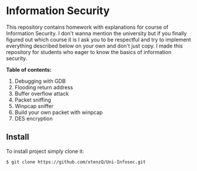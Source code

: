 # Information Security

This repository contains homework with explanations for course of Information Security. I don't wanna mention the university but if you finally figured out which course it is I ask you to be respectful and try to implement everything described below on your own and don't just copy. I made this repository for students who eager to know the basics of information security.

**Table of contents:**
1. Debugging with GDB
2. Flooding return address
3. Buffer overflow attack
4. Packet sniffing
5. Winpcap sniffer
6. Build your own packet with winpcap
7. DES encryption

## Install

To install project simply clone it:
```
$ git clone https://github.com/xtenzQ/Uni-Infosec.git
```
